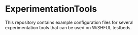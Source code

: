 # ExperimentationTools
This repository contains example configuration files for several experimentation tools that can be used on WiSHFUL testbeds.
